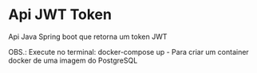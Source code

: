 # Api JWT Token
Api Java Spring boot que retorna um token JWT

OBS.: Execute no terminal: docker-compose up -
Para criar um container docker de uma imagem do PostgreSQL 

